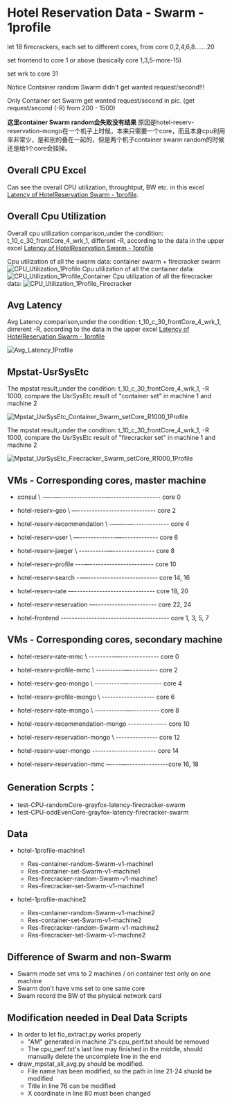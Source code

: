 # Hotel Reservation Data - Swarm - 1profile

let 18 firecrackers, each set to different cores, from core 0,2,4,6,8…….20

set frontend to core 1 or above (basically core 1,3,5-more-15)

set wrk to core 31


Notice Container random Swarm didn't get wanted request/second!!!

Only Container set Swarm get wanted request/second in pic. (get request/second (-R) from 200 - 1500)

**这里container Swarm random会失败没有结果**
原因是hotel-reserv-reservation-mongo在一个机子上时候，本来只需要一个core，而且本身cpu利用率非常少，是和别的叠在一起的，但是两个机子container swarm random的时候还是给1个core会挂掉。

## Overall CPU Excel
Can see the overall CPU utilization, throughtput, BW etc. in this excel [Latency of HotelReservation Swarm - 1profile](https://docs.google.com/spreadsheets/d/1V2xNBc6SFpd61tMx0VRsOVSp7tgv5Kaim13BFBtLXWw/edit#gid=1045338351).

## Overall Cpu Utilization
Overall cpu utilization comparison,under the condition: t_10_c_30_frontCore_4_wrk_1, different -R, according to the data in the upper excel [Latency of HotelReservation Swarm - 1profile](https://docs.google.com/spreadsheets/d/1V2xNBc6SFpd61tMx0VRsOVSp7tgv5Kaim13BFBtLXWw/edit#gid=1045338351)

Cpu utilization of all the swarm data: container swarm + firecracker swarm
![CPU_Utilization_1Profile](CPU_Utilization_hotel_Swarm_1profile.png)
Cpu utilization of all the container data:
![CPU_Utilization_1Profile_Container](CPU_Utilization_hotel_Swarm_1profile_container.png)
Cpu utilization of all the firecracker data:
![CPU_Utilization_1Profile_Firecracker](CPU_Utilization_hotel_Swarm_1profile_firecracker.png)

## Avg Latency
Avg Latency comparison,under the condition: t_10_c_30_frontCore_4_wrk_1, dirrerent -R, according to the data in the upper excel [Latency of HotelReservation Swarm - 1profile](https://docs.google.com/spreadsheets/d/1V2xNBc6SFpd61tMx0VRsOVSp7tgv5Kaim13BFBtLXWw/edit#gid=1045338351)

![Avg_Latency_1Profile](Avg_Latency_hotel_Swarm_1profile.jpg)

## Mpstat-UsrSysEtc
The mpstat result,under the condition: t_10_c_30_frontCore_4_wrk_1, -R 1000, compare the UsrSysEtc result of "container set" in machine 1 and machine 2

![Mpstat_UsrSysEtc_Container_Swarm_setCore_R1000_1Profile](mpstat_UsrSysEtc-container-Swarm-setCore-R-1000-1profile.jpg)

The mpstat result,under the condition: t_10_c_30_frontCore_4_wrk_1, -R 1000, compare the UsrSysEtc result of "firecracker set" in machine 1 and machine 2

![Mpstat_UsrSysEtc_Firecracker_Swarm_setCore_R1000_1Profile](mpstat_UsrSysEtc-firecracker-Swarm-setCore-R-1000-1profile.jpg)

## VMs - Corresponding cores, master machine
* consul \ -—-—----------------—------------------ core 0
* hotel-reserv-geo \ —---------------------------- core 2
* hotel-reserv-recommendation \ -——-—------------- core 4
* hotel-reserv-user \ —-------------—------------- core 6
* hotel-reserv-jaeger \ ----------—--------------- core 8

* hotel-reserv-profile ---—----------------------- core 10
* hotel-reserv-search --—------------------------- core 14, 16
* hotel-reserv-rate —----------------------------- core 18, 20
* hotel-reserv-reservation —---------------------- core 22, 24

* hotel-frontend --------------------------------------- core 1, 3, 5, 7

## VMs - Corresponding cores, secondary machine
* hotel-reserv-rate-mmc \ ---------—-------------- core 0
* hotel-reserv-profile-mmc \ ----------—---------- core 2
* hotel-reserv-geo-mongo \ ----------—------------ core 4
* hotel-reserv-profile-mongo \ ------------------- core 6
* hotel-reserv-rate-mongo \ -----------—---------- core 8
* hotel-reserv-recommendation-mongo -------------- core 10

* hotel-reserv-reservation-mongo \ --------------- core 12
* hotel-reserv-user-mongo  ----------------------- core 14

* hotel-reserv-reservation-mmc —---—---------------core 16, 18


## Generation Scrpts：
* test-CPU-randomCore-grayfox-latency-firecracker-swarm
* test-CPU-oddEvenCore-grayfox-latency-firecracker-swarm

## Data
- hotel-1profile-machine1
    - Res-container-random-Swarm-v1-machine1
    - Res-container-set-Swarm-v1-machine1
    - Res-firecracker-random-Swarm-v1-machine1
    - Res-firecracker-set-Swarm-v1-machine1

- hotel-1profile-machine2
    - Res-container-random-Swarm-v1-machine2
    - Res-container-set-Swarm-v1-machine2
    - Res-firecracker-random-Swarm-v1-machine2
    - Res-firecracker-set-Swarm-v1-machine2

## Difference of Swarm and non-Swarm
* Swarm mode set vms to 2 machines / ori container test only on one machine
* Swarm don't have vms set to one same core 
* Swam record the BW of the physical network card 

## Modification needed in Deal Data Scripts
- In order to let fio_extract.py works properly
    - "AM" generated in machine 2's cpu_perf.txt should be removed
    - The cpu_perf.txt's last line may finished in the middle, should manually delete the uncomplete line in the end
- draw_mpstat_all_avg.py should be modified.
    - File name has been modified, so the path in line 21-24 shuold be modified
    - Title in line 76 can be modified
    - X coordinate in line 80 must been changed